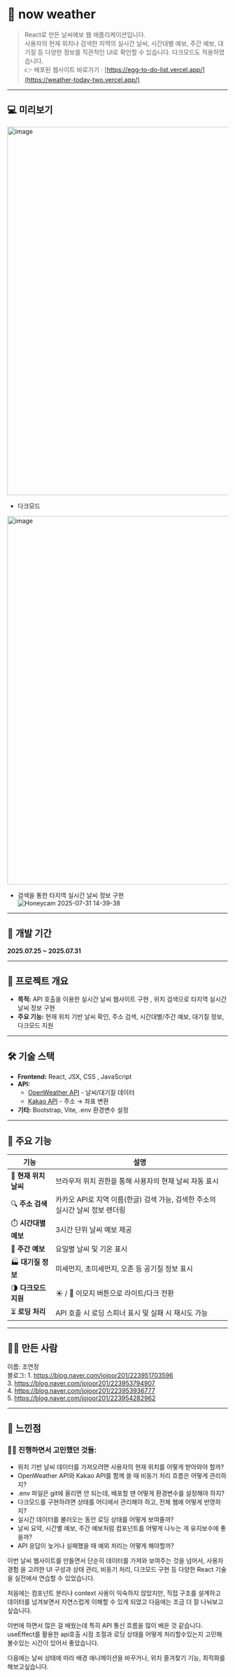 # 📝 now weather
> React로 만든 날씨예보 웹 애플리케이션입니다.</br> 사용자의 현재 위치나 검색한 지역의 실시간 날씨, 시간대별 예보, 주간 예보, 대기질 등 다양한 정보를 직관적인 UI로 확인할 수 있습니다. 다크모드도 적용하였습니다.</br>
> 👉 배포된 웹사이트 바로가기 : [https://egg-to-do-list.vercel.app/](https://weather-today-two.vercel.app/)
---

## 💻 미리보기
<img width="1532" height="841" alt="image" src="https://github.com/user-attachments/assets/908d1fd4-c1f8-4ef1-bf7f-e1da1637c911" />


- 다크모드</br>
<img width="1600" height="841" alt="image" src="https://github.com/user-attachments/assets/d360e4a2-8745-49e0-9ed1-167758cf1665" />

- 검색을 통한 타지역 실시간 날씨 정보 구현
![Honeycam 2025-07-31 14-39-38](https://github.com/user-attachments/assets/910ee7e6-31a5-4e94-91f3-e1a43e5d74c4)


---


## 📅 개발 기간

**2025.07.25 ~ 2025.07.31**  

---

## 📌 프로젝트 개요

- **목적:** API 호출을 이용한 실시간 날씨 웹사이트 구현 , 위치 검색으로 타지역 실시간 날씨 정보 구현
- **주요 기능:** 현재 위치 기반 날씨 확인, 주소 검색, 시간대별/주간 예보, 대기질 정보, 다크모드 지원

---

## 🛠️ 기술 스택

- **Frontend:** React, JSX, CSS , JavaScript
- **API:** 
  - [OpenWeather API](https://openweathermap.org/api) - 날씨/대기질 데이터
  - [Kakao API](https://developers.kakao.com/docs/latest/ko/local/dev-guide) - 주소 → 좌표 변환
- **기타:** Bootstrap, Vite, .env 환경변수 설정

---

## 🔧 주요 기능

| 기능 | 설명 |
|------|------|
| 🧭 **현재 위치 날씨** | 브라우저 위치 권한을 통해 사용자의 현재 날씨 자동 표시 |
| 🔍 **주소 검색** | 카카오 API로 지역 이름(한글) 검색 가능, 검색한 주소의 실시간 날씨 정보 렌더링 |
| ⏱️ **시간대별 예보** | 3시간 단위 날씨 예보 제공 |
| 📅 **주간 예보** | 요일별 날씨 및 기온 표시 |
| 🏭 **대기질 정보** | 미세먼지, 초미세먼지, 오존 등 공기질 정보 표시 |
| 🌗 **다크모드 지원** | ☀️ / 🌙 이모지 버튼으로 라이트/다크 전환 |
| ⏳ **로딩 처리** | API 호출 시 로딩 스피너 표시 및 실패 시 재시도 가능 |

---
## 🙋‍♀️ 만든 사람
이름: 조연정</br>
블로그: 1. https://blog.naver.com/jojoor201/223951703596 </br>
3. https://blog.naver.com/jojoor201/223953794907 </br>
4. https://blog.naver.com/jojoor201/223953936777 </br>
5. https://blog.naver.com/jojoor201/223954282962

---
## 💭 느낀점

### 🙋‍♀️ 진행하면서 고민했던 것들:
- 위치 기반 날씨 데이터를 가져오려면 사용자의 현재 위치를 어떻게 받아와야 할까?
- OpenWeather API와 Kakao API를 함께 쓸 때 비동기 처리 흐름은 어떻게 관리하지?
- .env 파일은 git에 올리면 안 되는데, 배포할 땐 어떻게 환경변수를 설정해야 하지?
- 다크모드를 구현하려면 상태를 어디에서 관리해야 하고, 전체 웹에 어떻게 반영하지?
- 실시간 데이터를 불러오는 동안 로딩 상태를 어떻게 보여줄까?
- 날씨 요약, 시간별 예보, 주간 예보처럼 컴포넌트를 어떻게 나누는 게 유지보수에 좋을까?
- API 응답이 늦거나 실패했을 때 예외 처리는 어떻게 해야할까?

이번 날씨 웹사이트를 만들면서 단순히 데이터를 가져와 보여주는 것을 넘어서, 사용자 경험 을 고려한 UI 구성과 상태 관리, 비동기 처리, 다크모드 구현 등 다양한 React 기술을 실전에서 연습할 수 있었습니다.

처음에는 컴포넌트 분리나 context 사용이 익숙하지 않았지만, 직접 구조를 설계하고 데이터를 넘겨보면서 자연스럽게 이해할 수 있게 되었고 다음에는 조금 더 잘 나눠보고 싶습니다.

이번에 하면서 많은 걸 배웠는데 특히 API 통신 흐름을 많이 배운 것 같습니다. useEffect를 활용한 api호출 시점 조절과 로딩 상태를 어떻게 처리할수있는지 고민해볼수있는 시간이 있어서 좋았습니다.

다음에는 날씨 상태에 따라 배경 애니메이션을 바꾸거나, 위치 즐겨찾기 기능, 최적화를 해보고싶습니다.
